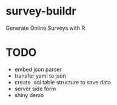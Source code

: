 # survey-buildr
Generate Online Surveys with R 


# TODO

- embed json parser
- transfer yaml to json
- create .sql table structure to save data
- server side form
- shiny demo

